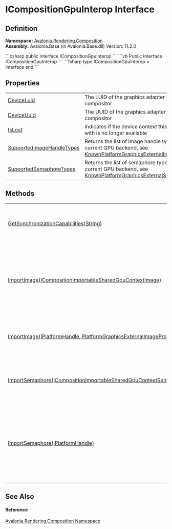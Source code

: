 # ICompositionGpuInterop Interface




## Definition
**Namespace:** <a href="N_Avalonia_Rendering_Composition">Avalonia.Rendering.Composition</a>  
**Assembly:** Avalonia.Base (in Avalonia.Base.dll) Version: 11.2.0

<Tabs groupId="api-code-preview">
<TabItem value="csharp" label="C#">
```csharp
public interface ICompositionGpuInterop
```
</TabItem>
<TabItem value="vb" label="VB">
```vb
Public Interface ICompositionGpuInterop
```
</TabItem>
<TabItem value="fsharp" label="F#">
```fsharp
type ICompositionGpuInterop = interface end
```
</TabItem>
</Tabs>



## Properties
<table>
<tr>
<td><a href="P_Avalonia_Rendering_Composition_ICompositionGpuInterop_DeviceLuid">DeviceLuid</a></td>
<td>The LUID of the graphics adapter used by the compositor</td>
</tr>
<tr>
<td><a href="P_Avalonia_Rendering_Composition_ICompositionGpuInterop_DeviceUuid">DeviceUuid</a></td>
<td>The UUID of the graphics adapter used by the compositor</td>
</tr>
<tr>
<td><a href="P_Avalonia_Rendering_Composition_ICompositionGpuInterop_IsLost">IsLost</a></td>
<td>Indicates if the device context this instance is associated with is no longer available</td>
</tr>
<tr>
<td><a href="P_Avalonia_Rendering_Composition_ICompositionGpuInterop_SupportedImageHandleTypes">SupportedImageHandleTypes</a></td>
<td>Returns the list of image handle types supported by the current GPU backend, see <a href="T_Avalonia_Platform_KnownPlatformGraphicsExternalImageHandleTypes">KnownPlatformGraphicsExternalImageHandleTypes</a></td>
</tr>
<tr>
<td><a href="P_Avalonia_Rendering_Composition_ICompositionGpuInterop_SupportedSemaphoreTypes">SupportedSemaphoreTypes</a></td>
<td>Returns the list of semaphore types supported by the current GPU backend, see <a href="T_Avalonia_Platform_KnownPlatformGraphicsExternalSemaphoreHandleTypes">KnownPlatformGraphicsExternalSemaphoreHandleTypes</a></td>
</tr>
</table>

## Methods
<table>
<tr>
<td><a href="M_Avalonia_Rendering_Composition_ICompositionGpuInterop_GetSynchronizationCapabilities">GetSynchronizationCapabilities(String)</a></td>
<td>Returns the supported ways to synchronize access to the imported GPU image</td>
</tr>
<tr>
<td><a href="M_Avalonia_Rendering_Composition_ICompositionGpuInterop_ImportImage_1">ImportImage(ICompositionImportableSharedGpuContextImage)</a></td>
<td>Asynchronously imports a texture. The returned object is immediately usable. If import operation fails, the caller is responsible for destroying the handle</td>
</tr>
<tr>
<td><a href="M_Avalonia_Rendering_Composition_ICompositionGpuInterop_ImportImage">ImportImage(IPlatformHandle, PlatformGraphicsExternalImageProperties)</a></td>
<td>Asynchronously imports a texture. The returned object is immediately usable.</td>
</tr>
<tr>
<td><a href="M_Avalonia_Rendering_Composition_ICompositionGpuInterop_ImportSemaphore_1">ImportSemaphore(ICompositionImportableSharedGpuContextSemaphore)</a></td>
<td>Asynchronously imports a semaphore object. The returned object is immediately usable.</td>
</tr>
<tr>
<td><a href="M_Avalonia_Rendering_Composition_ICompositionGpuInterop_ImportSemaphore">ImportSemaphore(IPlatformHandle)</a></td>
<td>Asynchronously imports a semaphore object. The returned object is immediately usable. If import operation fails, the caller is responsible for destroying the handle</td>
</tr>
</table>

## See Also


#### Reference
<a href="N_Avalonia_Rendering_Composition">Avalonia.Rendering.Composition Namespace</a>  
